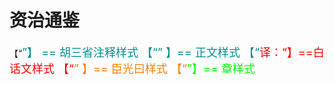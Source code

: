 # 资治通鉴

【“<font size=4px color="#009090">”】 == 胡三省注释样式
【“<font size=4px>” 】== 正文样式
【“<font size=4px color="red">译：“】==白话文样式
【“<font size=4px color="#FF8000">” 】== 臣光曰样式
【“<font color="#00FF"  size=4px>”】== 章样式
